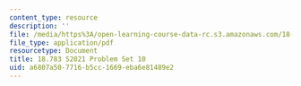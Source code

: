 ```yaml
---
content_type: resource
description: ''
file: /media/https%3A/open-learning-course-data-rc.s3.amazonaws.com/18-783-elliptic-curves-spring-2021/a6807a507716b5cc1669eba6e81489e2_MIT18_783S21_PS10.pdf
file_type: application/pdf
resourcetype: Document
title: 18.783 S2021 Problem Set 10
uid: a6807a50-7716-b5cc-1669-eba6e81489e2
---
```

